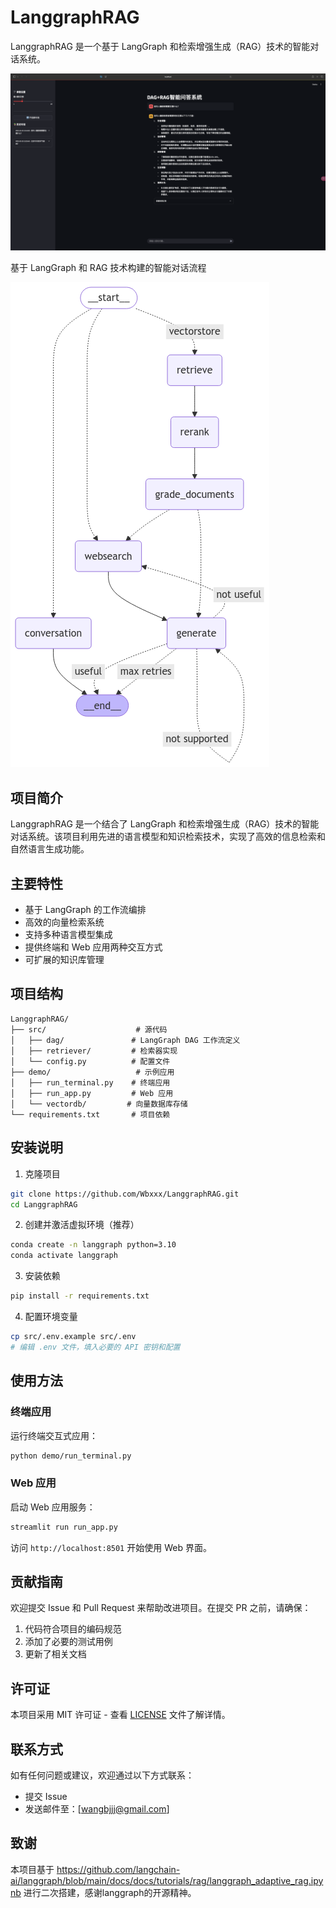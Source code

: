 # LanggraphRAG

LanggraphRAG 是一个基于 LangGraph 和检索增强生成（RAG）技术的智能对话系统。

![Workflow](web.png)

基于 LangGraph 和 RAG 技术构建的智能对话流程

![Workflow](workflow.png)

## 项目简介

LanggraphRAG 是一个结合了 LangGraph 和检索增强生成（RAG）技术的智能对话系统。该项目利用先进的语言模型和知识检索技术，实现了高效的信息检索和自然语言生成功能。

## 主要特性

- 基于 LangGraph 的工作流编排
- 高效的向量检索系统
- 支持多种语言模型集成
- 提供终端和 Web 应用两种交互方式
- 可扩展的知识库管理

## 项目结构

```
LanggraphRAG/
├── src/                    # 源代码
│   ├── dag/               # LangGraph DAG 工作流定义
│   ├── retriever/         # 检索器实现
│   └── config.py          # 配置文件
├── demo/                   # 示例应用
│   ├── run_terminal.py    # 终端应用
│   ├── run_app.py         # Web 应用
│   └── vectordb/         # 向量数据库存储
└── requirements.txt       # 项目依赖
```

## 安装说明

1. 克隆项目
```bash
git clone https://github.com/Wbxxx/LanggraphRAG.git
cd LanggraphRAG
```

2. 创建并激活虚拟环境（推荐）
```bash
conda create -n langgraph python=3.10
conda activate langgraph
```

3. 安装依赖
```bash
pip install -r requirements.txt
```

4. 配置环境变量
```bash
cp src/.env.example src/.env
# 编辑 .env 文件，填入必要的 API 密钥和配置
```

## 使用方法

### 终端应用

运行终端交互式应用：
```bash
python demo/run_terminal.py
```

### Web 应用

启动 Web 应用服务：
```bash
streamlit run run_app.py
```

访问 `http://localhost:8501` 开始使用 Web 界面。

## 贡献指南

欢迎提交 Issue 和 Pull Request 来帮助改进项目。在提交 PR 之前，请确保：

1. 代码符合项目的编码规范
2. 添加了必要的测试用例
3. 更新了相关文档

## 许可证

本项目采用 MIT 许可证 - 查看 [LICENSE](LICENSE) 文件了解详情。

## 联系方式

如有任何问题或建议，欢迎通过以下方式联系：

- 提交 Issue
- 发送邮件至：[wangbjjj@gmail.com]

## 致谢

本项目基于
https://github.com/langchain-ai/langgraph/blob/main/docs/docs/tutorials/rag/langgraph_adaptive_rag.ipynb
进行二次搭建，感谢langgraph的开源精神。 